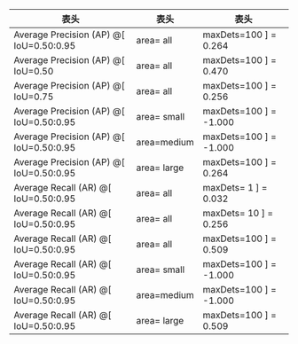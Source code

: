 表头  | 表头  | 表头
 ---- | ----- | ------  
 Average Precision  (AP) @[ IoU=0.50:0.95 | area=   all | maxDets=100 ] = 0.264
 Average Precision  (AP) @[ IoU=0.50      | area=   all | maxDets=100 ] = 0.470
 Average Precision  (AP) @[ IoU=0.75      | area=   all | maxDets=100 ] = 0.256
 Average Precision  (AP) @[ IoU=0.50:0.95 | area= small | maxDets=100 ] = -1.000
 Average Precision  (AP) @[ IoU=0.50:0.95 | area=medium | maxDets=100 ] = -1.000
 Average Precision  (AP) @[ IoU=0.50:0.95 | area= large | maxDets=100 ] = 0.264
 Average Recall     (AR) @[ IoU=0.50:0.95 | area=   all | maxDets=  1 ] = 0.032
 Average Recall     (AR) @[ IoU=0.50:0.95 | area=   all | maxDets= 10 ] = 0.256
 Average Recall     (AR) @[ IoU=0.50:0.95 | area=   all | maxDets=100 ] = 0.509
 Average Recall     (AR) @[ IoU=0.50:0.95 | area= small | maxDets=100 ] = -1.000
 Average Recall     (AR) @[ IoU=0.50:0.95 | area=medium | maxDets=100 ] = -1.000
 Average Recall     (AR) @[ IoU=0.50:0.95 | area= large | maxDets=100 ] = 0.509
